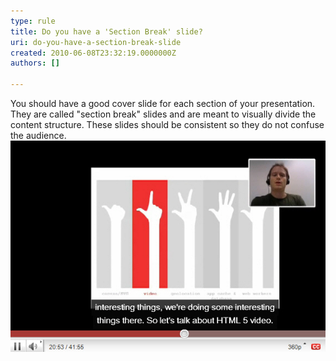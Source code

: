 ```yaml
---
type: rule
title: Do you have a 'Section Break' slide?
uri: do-you-have-a-section-break-slide
created: 2010-06-08T23:32:19.0000000Z
authors: []

---
```


You should have a good cover slide for each section of your presentation. They are called "section break" slides and are meant to visually divide the content structure. These slides should be                     consistent so they do not confuse the audience.
 ![ Good example – This is very clear that we are up to part 2 of the presentation ](CoverSlide.jpg)
